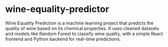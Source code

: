 # wine-equality-predictor
Wine Equality Prediction is a machine learning project that predicts the quality of wine based on its chemical properties. It uses cleaned datasets and models like Random Forest to classify wine quality, with a simple React frontend and Python backend for real-time predictions.
